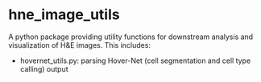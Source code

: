 # hne_image_utils

A python package providing utility functions for downstream analysis
and visualization of H&E images. This includes:
- hovernet_utils.py: parsing Hover-Net (cell segmentation and cell type calling) output

